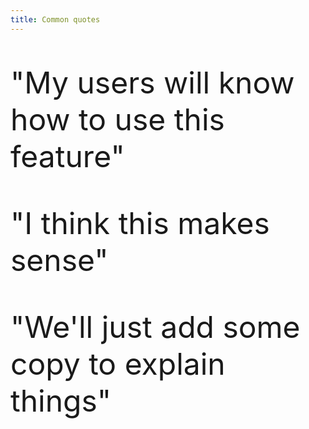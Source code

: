 ```yaml
---
title: Common quotes
---
```


<p style="font-size: 3rem;">"My users will know how to use this feature"</p>

<p style="font-size: 3rem;">"I think this makes sense"</p>

<p style="font-size: 3rem;">"We'll just add some copy to explain things"</p>
